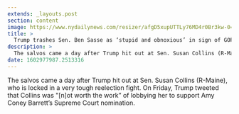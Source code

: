 ```yaml
--- 
extends: _layouts.post 
section: content 
image: https://www.nydailynews.com/resizer/afgD5xupUTTLy76MD4r0Br3kw-0=/1200x0/center/top/cloudfront-us-east-1.images.arcpublishing.com/tronc/46OMDMS7IBDPFFTOUKLLQRFOV4.jpg 
title: > 
  Trump trashes Sen. Ben Sasse as ‘stupid and obnoxious’ in sign of GOP split as Democrats lead in polls 
description: > 
  The salvos came a day after Trump hit out at Sen. Susan Collins (R-Maine), who is locked in a very tough reelection fight.On Friday, Trump tweeted that Collins was "[n]ot worth the work” of lobbying her to support Amy Coney Barrett’s Supreme Court nomination. 
date: 1602977987.2513316 
--- 
```

The salvos came a day after Trump hit out at Sen. Susan Collins (R-Maine), who is locked in a very tough reelection fight. On Friday, Trump tweeted that Collins was "[n]ot worth the work” of lobbying her to support Amy Coney Barrett’s Supreme Court nomination.